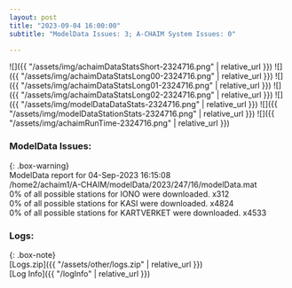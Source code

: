 ```yaml
---
layout: post
title: "2023-09-04 16:00:00"
subtitle: "ModelData Issues: 3; A-CHAIM System Issues: 0"

---
```


![]({{ "/assets/img/achaimDataStatsShort-2324716.png" | relative_url }})
![]({{ "/assets/img/achaimDataStatsLong00-2324716.png" | relative_url }})
![]({{ "/assets/img/achaimDataStatsLong01-2324716.png" | relative_url }})
![]({{ "/assets/img/achaimDataStatsLong02-2324716.png" | relative_url }})
![]({{ "/assets/img/modelDataDataStats-2324716.png" | relative_url }})
![]({{ "/assets/img/modelDataStationStats-2324716.png" | relative_url }})
![]({{ "/assets/img/achaimRunTime-2324716.png" | relative_url }})


### ModelData Issues:  
  
{: .box-warning}  
 ModelData report for 04-Sep-2023 16:15:08   
 /home2/achaim1/A-CHAIM/modelData/2023/247/16/modelData.mat   
 0% of all possible stations for IONO were downloaded. x312   
 0% of all possible stations for KASI were downloaded. x4824   
 0% of all possible stations for KARTVERKET were downloaded. x4533   
  


### Logs:  
  
{: .box-note}  
[Logs.zip]({{ "/assets/other/logs.zip" | relative_url }})  
[Log Info]({{ "/logInfo" | relative_url }})  
